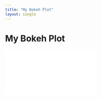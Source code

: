 ```yaml
---
title: "My Bokeh Plot"
layout: single
---
```

<head>
    <link rel="stylesheet" type="text/css" href="ibohaji.github.io/dataviz/style.css">
    <style>
    #my-plot-div {
        width: 900px;
        height: 500px;
    }
</style>
</head>

# My Bokeh Plot

<div id="my-plot-div" class="bk-root">
    <script src="https://cdn.bokeh.org/bokeh/release/bokeh-2.4.1.min.js"></script>
    <script src="https://cdn.bokeh.org/bokeh/release/bokeh-widgets-2.4.1.min.js"></script>
    <script src="https://cdn.bokeh.org/bokeh/release/bokeh-tables-2.4.1.min.js"></script>
    <embed src="{{ site.baseurl }}/charts/Bokeh Plot.html">
</div>